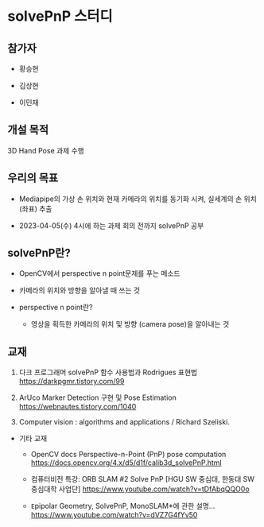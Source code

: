 # solvePnP 스터디

## 참가자

- 황승현

- 김상현

- 이민재

## 개설 목적

3D Hand Pose 과제 수행

## 우리의 목표

- Mediapipe의 가상 손 위치와 현재 카메라의 위치를 동기화 시켜, 실세계의 손 위치(좌표) 추출

- 2023-04-05(수) 4시에 하는 과제 회의 전까지 solvePnP 공부

## solvePnP란?

- OpenCV에서 perspective n point문제를 푸는 메소드

- 카메라의 위치와 방향을 알아낼 때 쓰는 것

- perspective n point란?
  
  - 영상을 획득한 카메라의 위치 및 방향 (camera pose)을 알아내는 것

## 교재

1. 다크 프로그래머 solvePnP 함수 사용법과 Rodrigues 표현법
   https://darkpgmr.tistory.com/99

2. ArUco Marker Detection 구현 및 Pose Estimation
   https://webnautes.tistory.com/1040

3. Computer vision : algorithms and applications / Richard Szeliski.
- 기타 교재
  
  - OpenCV docs Perspective-n-Point (PnP) pose computation
      https://docs.opencv.org/4.x/d5/d1f/calib3d_solvePnP.html
  
  - 컴퓨터비전 특강: ORB SLAM #2 Solve PnP
      [HGU SW 중심대, 한동대 SW중심대학 사업단] https://www.youtube.com/watch?v=tDfAbqQQO0o
  
  - `E`pipolar Geometry, SolvePnP, MonoSLAM*에 관한 설명...
      https://www.youtube.com/watch?v=dVZ7G4fYv50
